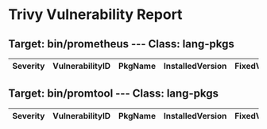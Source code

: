 # Trivy Vulnerability Report

## Target: bin/prometheus --- Class: lang-pkgs
|Severity|VulnerabilityID|PkgName|InstalledVersion|FixedVersion|
|--------|---------------|-------|----------------|------------|

## Target: bin/promtool --- Class: lang-pkgs
|Severity|VulnerabilityID|PkgName|InstalledVersion|FixedVersion|
|--------|---------------|-------|----------------|------------|
